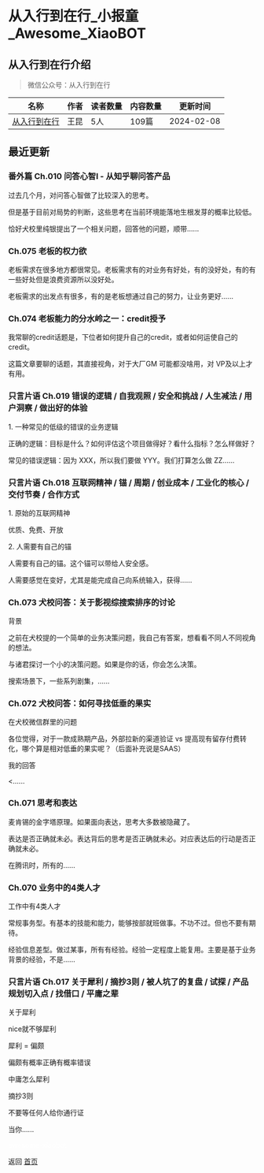 # 从入行到在行_小报童_Awesome_XiaoBOT

## 从入行到在行介绍
> 微信公众号：从入行到在行  
  


|名称|作者|读者数量|内容数量|更新时间|
|---|---|---|---|---|
|[从入行到在行](https://xiaobot.net/p/never?refer=0b133df9-27dc-423b-8101-639049001c13)|王昆|5人|109篇|2024-02-08|

## 最近更新
### 番外篇 Ch.010 问答心智I - 从知乎聊问答产品

过去几个月，对问答心智做了比较深入的思考。

但是基于目前对局势的判断，这些思考在当前环境能落地生根发芽的概率比较低。

恰好犬校里纯银提出了一个相关问题，回答他的问题，顺带......

### Ch.075 老板的权力欲

老板需求在很多地方都很常见。老板需求有的对业务有好处，有的没好处，有的有一些好处但是浪费资源所以没好处。

老板需求的出发点有很多，有的是老板想通过自己的努力，让业务更好......

### Ch.074 老板能力的分水岭之一：credit授予

我常聊的credit话题是，下位者如何提升自己的credit，或者如何运使自己的credit。

这篇文章要聊的话题，其直接视角，对于大厂GM 可能都没啥用，对 VP及以上才有用。

### 只言片语 Ch.019 错误的逻辑 / 自我观照 / 安全和挑战 / 人生减法 / 用户洞察 / 做出好的体验

1\. 一种常见的低级的错误的业务逻辑

正确的逻辑：目标是什么？如何评估这个项目做得好？看什么指标？怎么样做好？

常见的错误逻辑：因为 XXX，所以我们要做 YYY。我们打算怎么做 ZZ......

### 只言片语 Ch.018 互联网精神 / 锚 / 周期 / 创业成本 / 工业化的核心 / 交付节奏 / 合作方式

1\. 原始的互联网精神

优质、免费、开放

2\. 人需要有自己的锚

人需要有自己的锚。这个锚可以带给人安全感。

人需要感觉在变好，尤其是能完成自己向系统输入，获得......

### Ch.073 犬校问答：关于影视综搜索排序的讨论

背景

之前在犬校提的一个简单的业务决策问题，我自己有答案，想看看不同人不同视角的想法。

与诸君探讨一个小的决策问题。如果是你的话，你会怎么决策。

搜索场景下，一些系列剧集，......

### Ch.072 犬校问答：如何寻找低垂的果实

在犬校微信群里的问题

各位觉得，对于一款成熟期产品，外部拉新的渠道验证 vs 提高现有留存付费转化，哪个算是相对低垂的果实呢？（后面补充说是SAAS）

我的回答

<......

### Ch.071 思考和表达

麦肯锡的金字塔原理。如果面向表达，思考大多数被隐藏了。

表达是否正确就未必。表达背后的思考是否正确就未必。对应表达后的行动是否正确就未必。

在腾讯时，所有的......

### Ch.070 业务中的4类人才

工作中有4类人才

常规事务型。有基本的技能和能力，能够按部就班做事。不功不过。但也不要有期待。

经验信息差型。做过某事，所有有经验。经验一定程度上能复用。主要是基于业务背景的经验，不是......

### 只言片语 Ch.017 关于犀利 / 摘抄3则 / 被人坑了的复盘 / 试探 / 产品规划切入点 / 找借口 / 平庸之辈

关于犀利

nice就不够犀利

犀利 = 偏颇

偏颇有概率正确有概率错误

中庸怎么犀利

摘抄3则

不要等任何人给你通行证

当你......


<a href="https://github.com/Reno9527/awesome-xiaobot" style="color: white; text-decoration: none;">awesome-xiaobot</a>

返回 [首页](../README.md)
